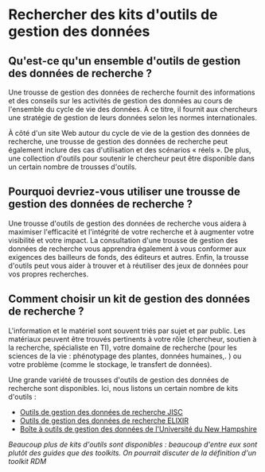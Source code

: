 # Rechercher des kits d'outils de gestion des données

## Qu'est-ce qu'un ensemble d'outils de gestion des données de recherche ?

Une trousse de gestion des données de recherche fournit des informations et des conseils sur les activités de gestion des données au cours de l'ensemble du cycle de vie des données. À ce titre, il fournit aux chercheurs une stratégie de gestion de leurs données selon les normes internationales.

À côté d'un site Web autour du cycle de vie de la gestion des données de recherche, une trousse de gestion des données de recherche peut également inclure des cas d'utilisation et des scénarios « réels ». De plus, une collection d'outils pour soutenir le chercheur peut être disponible dans un certain nombre de trousses d'outils.


## Pourquoi devriez-vous utiliser une trousse de gestion des données de recherche ?

Une trousse d'outils de gestion des données de recherche vous aidera à maximiser l'efficacité et l'intégrité de votre recherche et à augmenter votre visibilité et votre impact. La consultation d'une trousse de gestion des données de recherche vous apprendra également à vous conformer aux exigences des bailleurs de fonds, des éditeurs et autres. Enfin, la trousse d'outils peut vous aider à trouver et à réutiliser des jeux de données pour vos propres recherches.


## Comment choisir un kit de gestion des données de recherche ?

L'information et le matériel sont souvent triés par sujet et par public. Les matériaux peuvent être trouvés pertinents à votre rôle (chercheur, soutien à la recherche, spécialiste en TI), votre domaine de recherche (pour les sciences de la vie : phénotypage des plantes, données humaines,. ) ou votre problème (comme le stockage, le transfert de données).


Une grande variété de trousses d'outils de gestion des données de recherche sont disponibles. Ici, nous listons un certain nombre de kits d'outils :

* [Outils de gestion des données de recherche JISC](https://www.jisc.ac.uk/guides/rdm-toolkit)
* [Outils de gestion des données de recherche ELIXIR](https://rdm.elixir-europe.org/index.html)
* [Boîte à outils de gestion des données de l'Université du New Hampshire](https://libraryguides.unh.edu/datamanagement)

*Beaucoup plus de kits d'outils sont disponibles : beaucoup d'entre eux sont plutôt des guides que des toolkits. On pourrait discuter de la définition d'un toolkit RDM*
